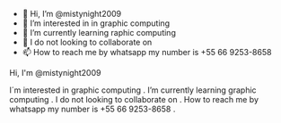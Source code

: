 - 👋 Hi, I’m @mistynight2009
- 👀 I’m interested in in graphic computing
- 🌱 I’m currently learning raphic computing
- 💞️ I do not looking to collaborate on 
- 📫 How to reach me by whatsapp my number is +55 66 9253-8658

<!---
mistynight2009/mistynight2009 is a ✨ special ✨ repository because its `README.md` (this file) appears on your GitHub profile.
You can click the Preview link to take a look at your changes.
--->Hi, I'm @mistynight2009
I´m interested in graphic computing .
I’m currently learning graphic computing .
I do not looking to collaborate on .
How to reach me by whatsapp my number is +55 66 9253-8658 .
